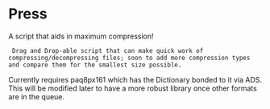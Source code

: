 # Press
A script that aids in maximum compression!

     Drag and Drop-able script that can make quick work of compressing/decompressing files; soon to add more compression types and compare them for the smallest size possible.

Currently requires paq8px161 which has the Dictionary bonded to it via ADS.  This will be modified later to have a more robust library once other formats are in the queue.
